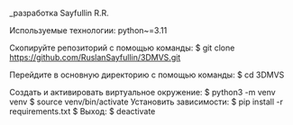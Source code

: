 _разработка Sayfullin R.R.

Используемые технологии: python~=3.11 

Скопируйте репозиторий с помощью команды: 
    $ git clone https://github.com/RuslanSayfullin/3DMVS.git 

Перейдите в основную директорию с помощью команды:
    $ cd 3DMVS

Создать и активировать виртуальное окружение:
    $ python3 -m venv venv
    $ source venv/bin/activate
Установить зависимости:
    $ pip install -r requirements.txt
$ Выход:
    $ deactivate

